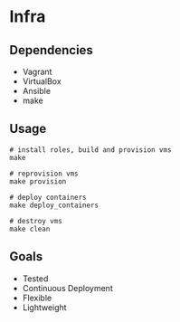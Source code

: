 # Infra

## Dependencies
- Vagrant
- VirtualBox
- Ansible
- make

## Usage
```
# install roles, build and provision vms
make

# reprovision vms
make provision

# deploy containers
make deploy_containers

# destroy vms
make clean
```

## Goals
- Tested
- Continuous Deployment
- Flexible
- Lightweight
